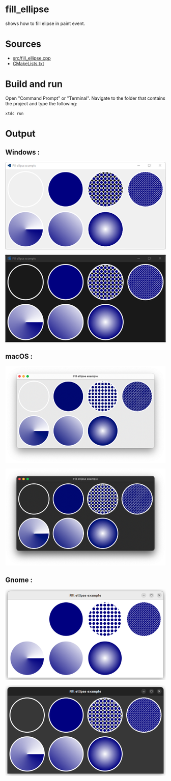# fill_ellipse

shows how to fill elipse in paint event.

# Sources

* [src/fill_ellipse.cpp](src/fill_ellipse.cpp)
* [CMakeLists.txt](CMakeLists.txt)

# Build and run

Open "Command Prompt" or "Terminal". Navigate to the folder that contains the project and type the following:

```shell
xtdc run
```

# Output

## Windows :

![Screenshot](../../../../docs/pictures/examples/fill_ellipse_w.png)

![Screenshot](../../../../docs/pictures/examples/fill_ellipse_wd.png)

## macOS :

![Screenshot](../../../../docs/pictures/examples/fill_ellipse_m.png)

![Screenshot](../../../../docs/pictures/examples/fill_ellipse_md.png)

## Gnome :

![Screenshot](../../../../docs/pictures/examples/fill_ellipse_g.png)

![Screenshot](../../../../docs/pictures/examples/fill_ellipse_gd.png)
